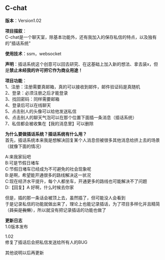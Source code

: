 ## C-chat  
**版本**：Version1.02   
  
**项目描叙**：  
C-chat是一个聊天室，除基本功能外，还有我加入的保存私信的特点，以及独有的"插话系统"  
  
**使用技术**：ssm，websocket  
  
**声明**：插话系统这个创意可以回去研究、在这基础上加入新的想法、拿去装x，但是**禁止未经我的许可把它作为商业用途！**  
  
**项目功能**：  
1、注册：注册需要真邮箱，真的可以接收到邮件，邮件验证码是真随机  
2、登录：必须注册之后才能登录  
3、找回密码：同样需要邮箱  
4、登录后可以在线聊天  
5、点击别人的头像可以给他发送私信  
6、点击别人的聊天气泡可以在那个位置下面插一条消息（插话系统）  
7、私信都会被收集在【我的消息里】可以删除  
  
**为什么要做插话系统？插话系统有什么用？**  
首先，插话系统本来我是想解决回复某个人消息但被很多其他消息给挤上去的场景（就像下面的情况）  
  
A:来我家玩吧  
B:可是节假日堵车  
C:节假日堵车已经成为不可避免的社会现象呢  
B:是啊，希望能开通很多的路线解决这一状况  
C:现在经济水平提升，每个人都坐车，开通更多的路线也可能解决不了问题  
D:【回复】A 好啊，什么时候去你家  
  
但是，插的那一条话会被顶上去，虽然插了，但可能没人会看到  
于是记录私信的功能就做出来了，理论上也能记录插话，为了项目多样化并且精简（~~其实是我懒~~），所以就没有把记录插话的功能也做了  

**更新日志**  
1.0版本发布  
  
1.02  
修复了插话后会把私信发送给所有人的BUG  
  
其他说明以后再更新  
  
